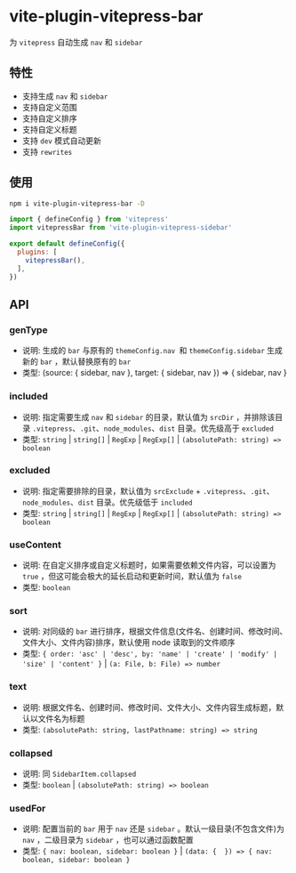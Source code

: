 # vite-plugin-vitepress-bar

为 `vitepress` 自动生成 `nav` 和 `sidebar`

## 特性

- 支持生成 `nav` 和 `sidebar`
- 支持自定义范围
- 支持自定义排序
- 支持自定义标题
- 支持 `dev` 模式自动更新
- 支持 `rewrites`

## 使用

```bash
npm i vite-plugin-vitepress-bar -D
```

```js
import { defineConfig } from 'vitepress'
import vitepressBar from 'vite-plugin-vitepress-sidebar'

export default defineConfig({
  plugins: [
    vitepressBar(),
  ],
})
```

## API

### genType

- 说明: 生成的 `bar` 与原有的 `themeConfig.nav `和 `themeConfig.sidebar` 生成新的 `bar` ，默认替换原有的 `bar`
- 类型: (source: { sidebar, nav }, target: { sidebar, nav }) => { sidebar, nav }

### included

- 说明: 指定需要生成 `nav` 和 `sidebar` 的目录，默认值为 `srcDir` ，并排除该目录 `.vitepress`、`.git`、`node_modules`、`dist` 目录。优先级高于 `excluded`
- 类型: `string` | `string[]` | `RegExp` | `RegExp[]` | `(absolutePath: string) => boolean`

### excluded

- 说明: 指定需要排除的目录，默认值为 `srcExclude` +  `.vitepress`、`.git`、`node_modules`、`dist` 目录。优先级低于 `included`
- 类型: `string` | `string[]` | `RegExp` | `RegExp[]` | `(absolutePath: string) => boolean`

### useContent

- 说明: 在自定义排序或自定义标题时，如果需要依赖文件内容，可以设置为 `true` ，但这可能会极大的延长启动和更新时间，默认值为 `false`
- 类型: `boolean`

### sort

- 说明: 对同级的 `bar` 进行排序，根据文件信息(文件名、创建时间、修改时间、文件大小、文件内容)排序，默认使用 node 读取到的文件顺序
- 类型: `{ order: 'asc' | 'desc', by: 'name' | 'create' | 'modify' | 'size' | 'content' }` | `(a: File, b: File) => number`

### text

- 说明: 根据文件名、创建时间、修改时间、文件大小、文件内容生成标题，默认以文件名为标题
- 类型: `(absolutePath: string, lastPathname: string) => string`

### collapsed

- 说明: 同 `SidebarItem.collapsed`
- 类型: `boolean` | `(absolutePath: string) => boolean`

### usedFor

- 说明: 配置当前的 `bar` 用于 `nav` 还是 `sidebar` 。默认一级目录(不包含文件)为 `nav` ，二级目录为 `sidebar` ，也可以通过函数配置
- 类型: `{ nav: boolean, sidebar: boolean }` | `(data: {  }) => { nav: boolean, sidebar: boolean }`
